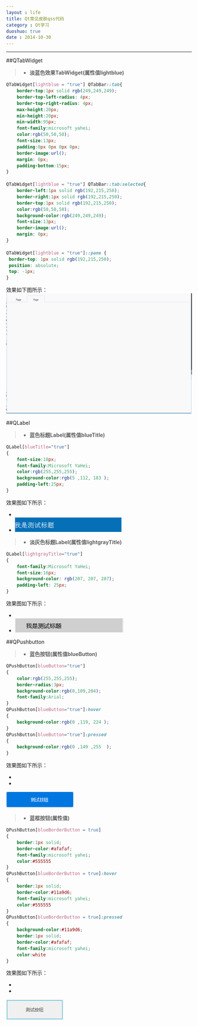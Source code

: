 ```yaml
---
layout : life
title: Qt常见皮肤qss代码
category : Qt学习
duoshuo: true
date : 2014-10-30
---
```


<!-- more -->

******

##QTabWidget

> * **淡蓝色效果TabWidget(属性值lightblue)**

```css
QTabWidget[lightblue = "true"] QTabBar::tab{    	
	border-top:1px solid rgb(249,249,249);
	border-top-left-radius: 4px;
    border-top-right-radius: 4px;
	max-height:20px;
	min-height:20px;
	min-width:95px;
	font-family:microsoft yahei;
	color:rgb(50,50,50);
	font-size:13px;
	padding:0px 0px 0px 0px;
	border-image:url();
	margin: 0px;
	padding-bottom:15px;
}

QTabWidget[lightblue = "true"] QTabBar::tab:selected{
	border-left:1px solid rgb(192,215,250);
	border-right:1px solid rgb(192,215,250);
	border-top:1px solid rgb(192,215,250);
	color:rgb(50,50,50);
	background-color:rgb(249,249,249);
	font-size:13px;
	border-image:url();
	margin: 0px;
}

QTabWidget[lightblue = "true"]::pane { 
 border-top: 1px solid rgb(192,215,250);
 position: absolute;
 top: -1px;
}
```
效果如下图所示：
![QTableWidget](/res/img/blog/皮肤模块说明文档的资源文件/QTabWidget.png)

##QLabel 

> * **蓝色标题Label(属性值blueTitle)**

```css
QLabel[blueTitle="true"]
{
	font-size:18px;
	font-family:Microsoft YaHei;
	color:rgb(255,255,255);
	background-color:rgb(5 ,112, 183 );
	padding-left:25px;
}
```

效果图如下所示：

* 
 * ![blueTitleLabel](/res/img/blog/皮肤模块说明文档的资源文件/blueTitle.png)

> * **淡灰色标题Label(属性值lightgrayTitle)**

```css
QLabel[lightgrayTitle="true"]
{
	font-family:Microsoft YaHei;
	font-size:16px;
	background-color: rgb(207, 207, 207);
	padding-left: 25px;
}
```

效果图如下所示：

* 
 * ![lightGrayTitleLabel](/res/img/blog/皮肤模块说明文档的资源文件/lightGrayTitle.png)

##QPushbutton

> * **蓝色按钮(属性值blueButton)**

```css
QPushButton[blueButton="true"]
{
	color:rgb(255,255,255);
	border-radius:3px;
	background-color:rgb(0,109,204);
	font-family:Arial;
}
QPushButton[blueButton="true"]:hover
{
	background-color:rgb(0 ,119, 224 );
}
QPushButton[blueButton="true"]:pressed
{
	background-color:rgb(0 ,149 ,255  );
}
```

效果图如下所示：

* 
 * 
  ![blueButton](/res/img/blog/皮肤模块说明文档的资源文件/blueButton.png)
  
> * **蓝框按钮(属性值)**

```css
QPushButton[blueBorderButton = true]
{
	border:1px solid;
	border-color:#afafaf;
	font-family:microsoft yahei;
	color:#555555
}
QPushButton[blueBorderButton = true]:hover
{
	border:1px solid;
	border-color:#11a9d6;
	font-family:microsoft yahei;
	color:#555555
}
QPushButton[blueBorderButton = true]:pressed
{
	background-color:#11a9d6;
	border:1px solid;
	border-color:#afafaf;
	font-family:microsoft yahei;
	color:white
}
```      

效果图如下所示：

* 
 * 
  ![blueButton](/res/img/blog/皮肤模块说明文档的资源文件/blueBorderButton.png)